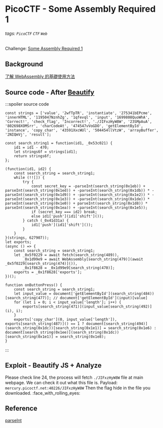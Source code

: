 # PicoCTF - Some Assembly Required 1
###### tags: `PicoCTF` `CTF` `Web`
Challenge: [Some Assembly Required 1](https://play.picoctf.org/practice/challenge/152?category=1&page=1)

## Background
[了解 WebAssembly 的基礎使用方法](https://blog.techbridge.cc/2017/06/17/webassembly-js-future/)

## Source code - After [Beautify](https://beautifier.io/)
:::spoiler source code
```javascript=
const strings = ['value', '2wfTpTR', 'instantiate', '275341bEPcme', 'innerHTML', '1195047NznhZg', '1qfevql', 'input', '1699808QuoWhA', 'Correct!', 'check_flag', 'Incorrect!', './JIFxzHyW8W', '23SMpAuA', '802698XOMSrr', 'charCodeAt', '474547vVoGDO', 'getElementById', 'instance', 'copy_char', '43591XxcWUl', '504454llVtzW', 'arrayBuffer', '2NIQmVj', 'result'];

const search_string1 = function(id1, _0x53c021) {
    id1 = id1 - 470;
    let strings6f = strings[id1];
    return strings6f;
};

(function(id1, id2) {
    const search_string = search_string1;
    while (!![]) {
        try {
            const secret_key = -parseInt(search_string(0x1eb)) + parseInt(search_string(0x1ed)) + -parseInt(search_string(0x1db)) * -parseInt(search_string(0x1d9)) + -parseInt(search_string(0x1e2)) * -parseInt(search_string(0x1e3)) + -parseInt(search_string(0x1de)) * parseInt(search_string(0x1e0)) + parseInt(search_string(0x1d8)) * parseInt(search_string(0x1ea)) + -parseInt(search_string(0x1e5));
            if (secret_key === id2) break;
            else id1['push'](id1['shift']());
        } catch (_0x41d31a) {
            id1['push'](id1['shift']());
        }
    }
}(strings, 627907));
let exports;
(async () => {
    const search_string = search_string1;
    let _0x5f0229 = await fetch(search_string(489)),
        _0x1d99e9 = await WebAssembly[search_string(479)](await _0x5f0229[search_string(474)]()),
        _0x1f8628 = _0x1d99e9[search_string(470)];
    exports = _0x1f8628['exports'];
})();

function onButtonPress() {
    const search_string = search_string1;
    let input_value = document['getElementById'](search_string(484))[search_string(477)]; // document['getElementById'](input)[value]
    for (let i = 0; i < input_value['length']; i++) {
        exports[search_string(471)](input_value[search_string(492)](i), i);
    }
    exports['copy_char'](0, input_value['length']), exports[search_string(487)]() == 1 ? document[search_string(494)](search_string(0x1dc))[search_string(0x1e1)] = search_string(0x1e6) : document[search_string(0x1ee)](search_string(0x1dc))[search_string(0x1e1)] = search_string(0x1e8);
}
```
:::
## Exploit - Beautify JS + Analyze
Please check line 24, the process will fetch `./JIFxzHyW8W` file at main webpage. We can check it out what this file is.
Payload: `mercury.picoctf.net:40226/JIFxzHyW8W`
Then the flag hide in the file you downloaded.
:face_with_rolling_eyes: 

## Reference
[parseInt](https://medium.com/unalai/認識-parseint-parsefloat-與-number-轉換成數字的三種方法-276640aedb4e)